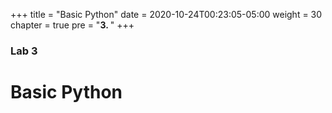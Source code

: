 +++
title = "Basic Python"
date = 2020-10-24T00:23:05-05:00
weight = 30
chapter = true
pre = "<b>3. </b>"
+++

### Lab 3

# Basic Python 
